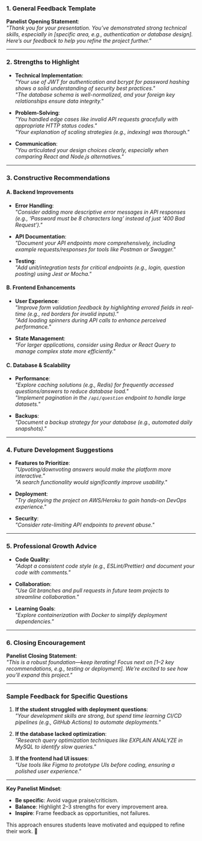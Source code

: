 ### **1. General Feedback Template**

**Panelist Opening Statement**:  
_"Thank you for your presentation. You’ve demonstrated strong technical skills, especially in [specific area, e.g., authentication or database design]. Here’s our feedback to help you refine the project further."_

---

### **2. Strengths to Highlight**

- **Technical Implementation**:  
  _"Your use of JWT for authentication and bcrypt for password hashing shows a solid understanding of security best practices."_  
  _"The database schema is well-normalized, and your foreign key relationships ensure data integrity."_

- **Problem-Solving**:  
  _"You handled edge cases like invalid API requests gracefully with appropriate HTTP status codes."_  
  _"Your explanation of scaling strategies (e.g., indexing) was thorough."_

- **Communication**:  
  _"You articulated your design choices clearly, especially when comparing React and Node.js alternatives."_

---

### **3. Constructive Recommendations**

#### **A. Backend Improvements**

- **Error Handling**:  
  _"Consider adding more descriptive error messages in API responses (e.g., ‘Password must be 8 characters long’ instead of just ‘400 Bad Request’)."_

- **API Documentation**:  
  _"Document your API endpoints more comprehensively, including example requests/responses for tools like Postman or Swagger."_

- **Testing**:  
  _"Add unit/integration tests for critical endpoints (e.g., login, question posting) using Jest or Mocha."_

#### **B. Frontend Enhancements**

- **User Experience**:  
  _"Improve form validation feedback by highlighting errored fields in real-time (e.g., red borders for invalid inputs)."_  
  _"Add loading spinners during API calls to enhance perceived performance."_

- **State Management**:  
  _"For larger applications, consider using Redux or React Query to manage complex state more efficiently."_

#### **C. Database & Scalability**

- **Performance**:  
  _"Explore caching solutions (e.g., Redis) for frequently accessed questions/answers to reduce database load."_  
  _"Implement pagination in the `/api/question` endpoint to handle large datasets."_

- **Backups**:  
  _"Document a backup strategy for your database (e.g., automated daily snapshots)."_

---

### **4. Future Development Suggestions**

- **Features to Prioritize**:  
  _"Upvoting/downvoting answers would make the platform more interactive."_  
  _"A search functionality would significantly improve usability."_

- **Deployment**:  
  _"Try deploying the project on AWS/Heroku to gain hands-on DevOps experience."_

- **Security**:  
  _"Consider rate-limiting API endpoints to prevent abuse."_

---

### **5. Professional Growth Advice**

- **Code Quality**:  
  _"Adopt a consistent code style (e.g., ESLint/Prettier) and document your code with comments."_

- **Collaboration**:  
  _"Use Git branches and pull requests in future team projects to streamline collaboration."_

- **Learning Goals**:  
  _"Explore containerization with Docker to simplify deployment dependencies."_

---

### **6. Closing Encouragement**

**Panelist Closing Statement**:  
_"This is a robust foundation—keep iterating! Focus next on [1–2 key recommendations, e.g., testing or deployment]. We’re excited to see how you’ll expand this project."_

---

### **Sample Feedback for Specific Questions**

1. **If the student struggled with deployment questions**:  
   _"Your development skills are strong, but spend time learning CI/CD pipelines (e.g., GitHub Actions) to automate deployments."_

2. **If the database lacked optimization**:  
   _"Research query optimization techniques like EXPLAIN ANALYZE in MySQL to identify slow queries."_

3. **If the frontend had UI issues**:  
   _"Use tools like Figma to prototype UIs before coding, ensuring a polished user experience."_

---

**Key Panelist Mindset**:

- **Be specific**: Avoid vague praise/criticism.
- **Balance**: Highlight 2–3 strengths for every improvement area.
- **Inspire**: Frame feedback as opportunities, not failures.

This approach ensures students leave motivated and equipped to refine their work. 🚀
